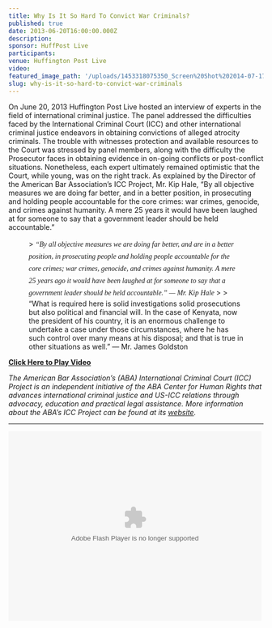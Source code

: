 ```yaml
---
title: Why Is It So Hard To Convict War Criminals?
published: true
date: 2013-06-20T16:00:00.000Z
description:
sponsor: HuffPost Live
participants:
venue: Huffington Post Live
video:
featured_image_path: '/uploads/1453318075350_Screen%20Shot%202014-07-17%20at%202.46.44%20PM.png'
slug: why-is-it-so-hard-to-convict-war-criminals
---
```



On June 20, 2013 Huffington Post Live hosted an interview of experts in the field of international criminal justice. The panel addressed the difficulties faced by the International Criminal Court (ICC) and other international criminal justice endeavors in obtaining convictions of alleged atrocity criminals. The trouble with witnesses protection and available resources to the Court was stressed by panel members, along with the difficulty the Prosecutor faces in obtaining evidence in on-going conflicts or post-conflict situations. Nonetheless, each expert ultimately remained optimistic that the Court, while young, was on the right track. As explained by the Director of the American Bar Association’s ICC Project, Mr. Kip Hale, “By all objective measures we are doing far better, and in a better position, in prosecuting and holding people accountable for the core crimes: war crimes, genocide, and crimes against humanity. A mere 25 years it would have been laughed at for someone to say that a government leader should be held accountable.”

<figure data-type="quote">&gt; <span style="line-height: 24px; font-family: Bitter, serif; font-style: italic; background-color: rgb(255, 255, 255);">&ldquo;By all objective measures we are doing far better, and are in a better position, in prosecuting people and holding people accountable for the core crimes; war crimes, genocide, and crimes against humanity. A mere 25 years ago it would have been laughed at for someone to say that a government leader should be held accountable.&rdquo; &mdash; Mr. Kip Hale</span> &gt; &gt; &ldquo;What is required here is solid investigations solid prosecutions but also political and financial will. In the case of Kenyata, now the president of his country, it is an enormous challenge to undertake a case under those circumstances, where he has such control over many means at his disposal; and that is true in other situations as well.&rdquo; &mdash; Mr. James Goldston</figure>

[**Click Here to Play Video**](http://live.huffingtonpost.com/r/segment/guatemala-war-lord-rios-montt-has-conviction-overturned-by-courts/519af892fe34440b9e000002 "Video")

*The American Bar Association’s (ABA) International Criminal Court (ICC) Project is an independent initiative of the ABA Center for Human Rights that advances international criminal justice and US-ICC relations through advocacy, education and practical legal assistance. More information about the ABA’s ICC Project can be found at its&nbsp;[website](https://www.aba-icc.org/).*

---

<object height="375" width="500"><param name="flashvars" value="offsite=true&amp;lang=en-us&amp;page_show_url=%2Fphotos%2F126209453%40N05%2Fsets%2F72157645709514566%2Fshow%2F&amp;page_show_back_url=%2Fphotos%2F126209453%40N05%2Fsets%2F72157645709514566%2F&amp;set_id=72157645709514566&amp;jump_to=" /><param name="movie" value="https://www.flickr.com/apps/slideshow/show.swf?v=1611612882" /><param name="allowFullScreen" value="true" /><embed type="application/x-shockwave-flash" height="375" width="500" allowfullscreen="true" flashvars="offsite=true&amp;lang=en-us&amp;page_show_url=%2Fphotos%2F126209453%40N05%2Fsets%2F72157645709514566%2Fshow%2F&amp;page_show_back_url=%2Fphotos%2F126209453%40N05%2Fsets%2F72157645709514566%2F&amp;set_id=72157645709514566&amp;jump_to=" src="https://www.flickr.com/apps/slideshow/show.swf?v=1611612882" /></object>